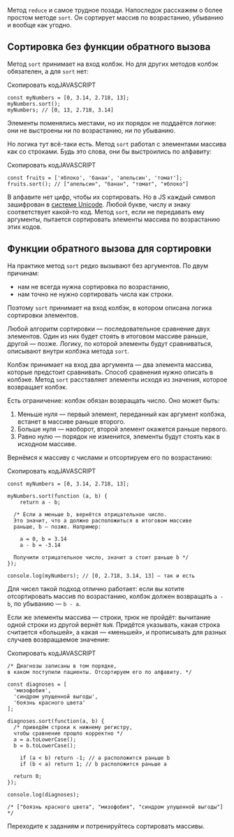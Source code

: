 

Метод `reduce` и самое трудное позади. Напоследок расскажем о более простом методе `sort`. Он сортирует массив по возрастанию, убыванию и вообще как угодно.

## Сортировка без функции обратного вызова

Метод `sort` принимает на вход колбэк. Но для других методов колбэк обязателен, а для `sort` нет:

Скопировать кодJAVASCRIPT

```
const myNumbers = [0, 3.14, 2.718, 13];
myNumbers.sort();
myNumbers; // [0, 13, 2.718, 3.14] 
```

Элементы поменялись местами, но их порядок не поддаётся логике: они не выстроены ни по возрастанию, ни по убыванию.

Но логика тут всё-таки есть. Метод `sort` работал с элементами массива как со строками. Будь это слова, они бы выстроились по алфавиту:

Скопировать кодJAVASCRIPT

```
const fruits = ['яблоко', 'банан', 'апельсин', 'томат'];
fruits.sort(); // ["апельсин", "банан", "томат", "яблоко"] 
```

В алфавите нет цифр, чтобы их сортировать. Но в JS каждый символ зашифрован в [системе Unicode](https://ru.wikipedia.org/wiki/%D0%AE%D0%BD%D0%B8%D0%BA%D0%BE%D0%B4). Любой букве, числу и знаку соответствует какой-то код. Метод `sort`, если не передавать ему аргументы, пытается сортировать элементы массива по возрастанию этих кодов.

## Функции обратного вызова для сортировки

На практике метод `sort` редко вызывают без аргументов. По двум причинам:

-   нам не всегда нужна сортировка по возрастанию,
-   нам точно не нужно сортировать числа как строки.

Поэтому `sort` принимает на вход колбэк, в котором описана логика сортировки элементов.

Любой алгоритм сортировки — последовательное сравнение двух элементов. Один из них будет стоять в итоговом массиве раньше, другой — позже. Логику, по которой элементы будут сравниваться, описывают внутри колбэка метода `sort`.

Колбэк принимает на вход два аргумента — два элемента массива, которые предстоит сравнивать. Способ сравнения нужно описать в колбэке. Метод `sort` расставляет элементы исходя из значения, которое возвращает колбэк.

Есть ограничение: колбэк обязан возвращать число. Оно может быть:

1.  Меньше нуля — первый элемент, переданный как аргумент колбэка, встанет в массиве раньше второго.
2.  Больше нуля — наоборот, второй элемент окажется раньше первого.
3.  Равно нулю — порядок не изменится, элементы будут стоять как в исходном массиве.

Вернёмся к массиву с числами и отсортируем его по возрастанию:

Скопировать кодJAVASCRIPT

```
const myNumbers = [0, 3.14, 2.718, 13];

myNumbers.sort(function (a, b) {
    return a - b;

  /* Если a меньше b, вернётся отрицательное число.
  Это значит, что a должно расположиться в итоговом массиве
  раньше, b — позже. Например:

    a = 0, b = 3.14
    a - b = -3.14

  Получили отрицательное число, значит a стоит раньше b */
});

console.log(myNumbers); // [0, 2.718, 3.14, 13] — так и есть 
```

Для чисел такой подход отлично работает: если вы хотите отсортировать массив по возрастанию, колбэк должен возвращать `a - b`, по убыванию — `b - a`.

Если же элементы массива — строки, трюк не пройдёт: вычитание одной строки из другой вернёт `NaN`. Придётся указывать, какая строка считается «большей», а какая — «меньшей», и прописывать для разных случаев возвращаемое значение:

Скопировать кодJAVASCRIPT

```
/* Диагнозы записаны в том порядке,
в каком поступили пациенты. Отсортируем его по алфавиту. */

const diagnoses = [
  'мизофобия',
  'синдром упущенной выгоды',
  'боязнь красного цвета'
];

diagnoses.sort(function(a, b) {
  /* приведём строки к нижнему регистру,
  чтобы сравнение прошло корректно */
  a = a.toLowerCase();
  b = b.toLowerCase();

    if (a < b) return -1; // a расположится раньше b
    if (b < a) return 1; // b расположится раньше a

  return 0;
});

console.log(diagnoses);

/* ["боязнь красного цвета", "мизофобия", "синдром упущенной выгоды"] */ 
```

Переходите к заданиям и потренируйтесь сортировать массивы.